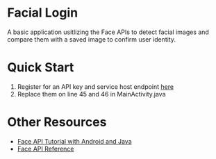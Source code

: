 # Facial Login
A basic application usitlizing the Face APIs to detect facial images and compare them with a saved image to confirm user identity. 

# Quick Start
1. Register for an API key and service host endpoint [here](https://azure.microsoft.com/en-us/services/cognitive-services/face/)
2. Replace them on line 45 and 46 in MainActivity.java 

# Other Resources 
* [Face API Tutorial with Android and Java](https://docs.microsoft.com/en-us/azure/cognitive-services/face/tutorials/faceapiinjavaforandroidtutorial)
* [Face API Reference](https://westus.dev.cognitive.microsoft.com/docs/services/563879b61984550e40cbbe8d/operations/563879b61984550f30395236)
